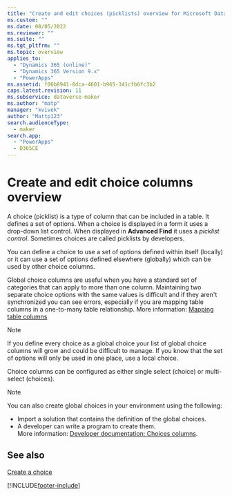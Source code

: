 ```yaml
---
title: "Create and edit choices (picklists) overview for Microsoft Dataverse | MicrosoftDocs"
ms.custom: ""
ms.date: 08/05/2022
ms.reviewer: ""
ms.suite: ""
ms.tgt_pltfrm: ""
ms.topic: overview
applies_to: 
  - "Dynamics 365 (online)"
  - "Dynamics 365 Version 9.x"
  - "PowerApps"
ms.assetid: f06b8941-8dca-4601-b965-341cfb6fc3b2
caps.latest.revision: 11
ms.subservice: dataverse-maker
ms.author: "matp"
manager: "kvivek"
author: "Mattp123"
search.audienceType: 
  - maker
search.app: 
  - "PowerApps"
  - D365CE
---
```

# Create and edit choice columns overview

A choice (picklist) is a type of column that can be included in a table. It defines a set of options. When a choice is displayed in a form it uses a drop-down list control. When displayed in **Advanced Find** it uses a *picklist control*. Sometimes choices are called picklists by developers.  
  
You can define a choice  to use a set of options defined within itself (locally) or it can use a set of options defined elsewhere (globally) which can be used by other choice  columns.

Global choice columns are useful when you have a standard set of categories that can apply to more than one column. Maintaining two separate choice options with the same values is difficult and if they aren't synchronized you can see errors, especially if you are mapping table columns in a one-to-many table relationship. More information:  [Mapping table columns](map-entity-fields.md)

> [!NOTE]
> If you define every choice as a global choice your list of global choice columns will grow and could be difficult to manage. If you know that the set of options will only be used in one place, use a local choice.

Choice columns can be configured as either single select (choice) or multi-select (choices).

> [!NOTE]
> You can also create global choices in your environment using the following:
> - Import a solution that contains the definition of the global choices.
> - A developer can write a program to create them. <br />More information: [Developer documentation: Choices columns](/developer/data-platform/multi-select-picklist).

## See also

[Create a choice ](custom-picklists.md)<br />

[!INCLUDE[footer-include](../../includes/footer-banner.md)]